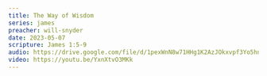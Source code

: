 ```yaml
---
title: The Way of Wisdom
series: james
preacher: will-snyder
date: 2023-05-07
scripture: James 1:5-9
audio: https://drive.google.com/file/d/1pexWnN8w71HHg1K2AzJOkxvpf3Yo5hn2/view
video: https://youtu.be/YxnXtvO3MKk
---
```

